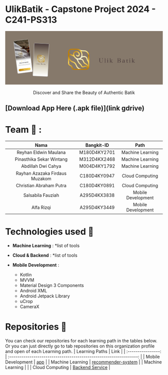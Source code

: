 # UlikBatik - Capstone Project 2024 - C241-PS313

<div align="start">
  <img src="https://github.com/UlikBatik/Mobile-Development-UlikBatik/blob/master/ulikbatik_logo.png"/>
  <p align="center">Discover and Share the Beauty of Authentic Batik</p>
</div>

## [Download App Here (.apk file)](link gdrive)

# Team 🤝 :
|          Nama         | Bangkit-ID |       Path       |
|:---------------------:|:----------:|:----------------:|
| Reyhan Eldwin Maulana |  M180D4KY2701  | Machine Learning |
|  Pinasthika Sekar Wintang |  M312D4KX2468  | Machine Learning |
|  Abdillah Dwi Cahya    |  M004D4KY1792  |  Machine Learning |
|   Rayhan Azazaka Firdaus Muzakom    |  C180D4KY0947  |  Cloud Computing |
|  Christian Abraham Putra  |  C180D4KY0891  |  Cloud Computing |
|    Salsabila Fauziah      |  A295D4KX3838  |      Mobile Development     |
|    Alfa Rizqi      |  A295D4KY3449  |      Mobile Development     |

# Technologies used 🔧 

- **Machine Learning** :
  *list of tools
  
- **Cloud & Backend** : 
   *list of tools

- **Mobile Development** :
  * Kotlin
  * MVVM
  * Material Design 3 Components
  * Android XML
  * Android Jetpack Library
  * uCrop
  * CameraX

# Repositories 📁
You can check our repositories for each learning path in the tables below. Or you can just directly go to tab repositories on this organization profile and open of each Learning path.
|   Learning Paths   |                                Link                                |
| :----------------: | :----------------------------------------------------------------: |
| Mobile Development | [app](https://github.com/UlikBatik/Mobile-Development-UlikBatik)       |
|  Machine Learning  |  [recommender-system](https://github.com/UlikBatik/recommender-system)   |
| Machine Learning | []() |
|   Cloud Computing  |   [Backend Service](https://github.com/UlikBatik/cloud-computing-backend)    |
